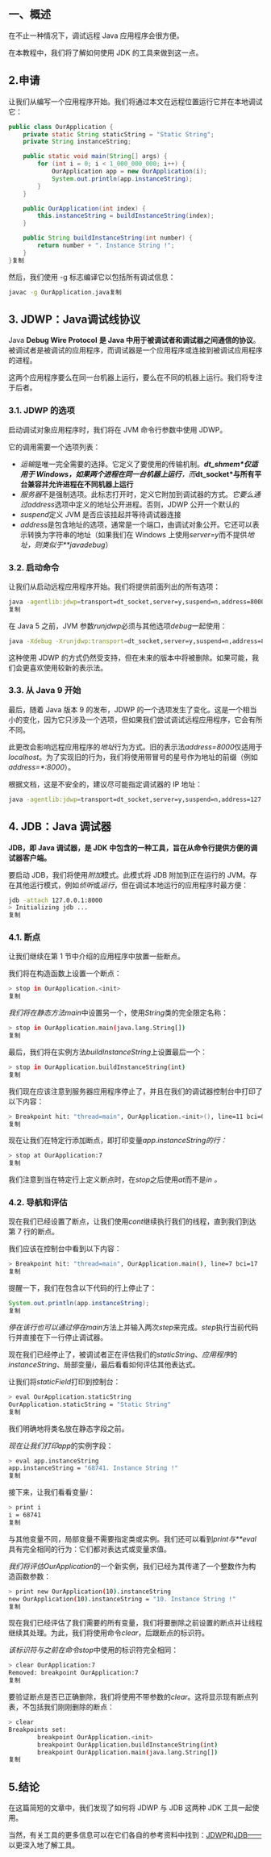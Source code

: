 ## **一、概述**

在不止一种情况下，调试远程 Java 应用程序会很方便。

在本教程中，我们将了解如何使用 JDK 的工具来做到这一点。

## **2.申请**

让我们从编写一个应用程序开始。我们将通过本文在远程位置运行它并在本地调试它：

```java
public class OurApplication {
    private static String staticString = "Static String";
    private String instanceString;

    public static void main(String[] args) {
        for (int i = 0; i < 1_000_000_000; i++) {
            OurApplication app = new OurApplication(i);
            System.out.println(app.instanceString);
        }
    }

    public OurApplication(int index) {
        this.instanceString = buildInstanceString(index);
    }

    public String buildInstanceString(int number) {
        return number + ". Instance String !";
    }
}复制
```

然后，我们使用 -g 标志编译它以包括所有调试信息：

```bash
javac -g OurApplication.java复制
```

## **3. JDWP：Java调试线协议**

Java **Debug Wire Protocol** **是 Java 中用于被调试者和调试器之间通信的协议**。被调试者是被调试的应用程序，而调试器是一个应用程序或连接到被调试应用程序的进程。

这两个应用程序要么在同一台机器上运行，要么在不同的机器上运行。我们将专注于后者。

### **3.1. JDWP 的选项**

启动调试对象应用程序时，我们将在 JVM 命令行参数中使用 JDWP。

它的调用需要一个选项列表：

-   *运输*是唯一完全需要的选择。它定义了要使用的传输机制。***dt_shmem\*仅适用于 Windows，如果两个进程在同一台机器上运行**，而***dt_socket\*与所有平台兼容并允许进程在不同机器上运行**
-   *服务器*不是强制选项。此标志打开时，定义它附加到调试器的方式。*它要么通过address*选项中定义的地址公开进程。否则，JDWP 公开一个默认的
-   *suspend*定义 JVM 是否应该挂起并等待调试器连接
-   *address*是包含地址的选项，通常是一个端口，由调试对象公开。它还可以表示转换为字符串的地址（如果我们在 Windows 上使用*server=y*而不提供*地址，则类似于**javadebug*）

### **3.2. 启动命令**

让我们从启动远程应用程序开始。我们将提供前面列出的所有选项：

```bash
java -agentlib:jdwp=transport=dt_socket,server=y,suspend=n,address=8000 OurApplication
复制
```

在 Java 5 之前，JVM 参数*runjdwp*必须与其他选项*debug*一起使用：

```bash
java -Xdebug -Xrunjdwp:transport=dt_socket,server=y,suspend=n,address=8000复制
```

这种使用 JDWP 的方式仍然受支持，但在未来的版本中将被删除。如果可能，我们会更喜欢使用较新的表示法。

### **3.3. 从 Java 9 开始**

最后，随着 Java 版本 9 的发布，JDWP 的一个选项发生了变化。这是一个相当小的变化，因为它只涉及一个选项，但如果我们尝试调试远程应用程序，它会有所不同。

此更改会影响远程应用程序的*地址*行为方式。旧的表示法*address=8000*仅适用于*localhost*。为了实现旧的行为，我们将使用带冒号的星号作为地址的前缀（例如*address=\*:8000*）。

根据文档，这是不安全的，建议尽可能指定调试器的 IP 地址：

```bash
java -agentlib:jdwp=transport=dt_socket,server=y,suspend=n,address=127.0.0.1:8000复制
```

## **4. JDB：Java 调试器**

**JDB，即 Java 调试器，是 JDK 中包含的一种工具，旨在从命令行提供方便的调试器客户端。**

要启动 JDB，我们将使用*附加*模式。此模式将 JDB 附加到正在运行的 JVM。存在其他运行模式，例如*侦听*或*运行*，但在调试本地运行的应用程序时最方便：

```bash
jdb -attach 127.0.0.1:8000
> Initializing jdb ...
复制
```

### **4.1. 断点**

让我们继续在第 1 节中介绍的应用程序中放置一些断点。

我们将在构造函数上设置一个断点：

```bash
> stop in OurApplication.<init>
复制
```

*我们将在静态方法main*中设置另一个，使用*String*类的完全限定名称：

```bash
> stop in OurApplication.main(java.lang.String[])
复制
```

最后，我们将在实例方法*buildInstanceString*上设置最后一个：

```bash
> stop in OurApplication.buildInstanceString(int)
复制
```

我们现在应该注意到服务器应用程序停止了，并且在我们的调试器控制台中打印了以下内容：

```bash
> Breakpoint hit: "thread=main", OurApplication.<init>(), line=11 bci=0
复制
```

现在让我们在特定行添加断点，即打印变量*app.instanceString的行：*

```bash
> stop at OurApplication:7
复制
```

我们注意到当在特定行上定义断点时，在*stop*之后使用*at*而不是*in 。*

### **4.2. 导航和评估**

现在我们已经设置了断点，让我们使用*cont*继续执行我们的线程，直到我们到达第 7 行的断点。

我们应该在控制台中看到以下内容：

```bash
> Breakpoint hit: "thread=main", OurApplication.main(), line=7 bci=17
复制
```

提醒一下，我们在包含以下代码的行上停止了：

```java
System.out.println(app.instanceString);
复制
```

*停在该行也可以通过停在main*方法上并输入两次*step*来完成。*step*执行当前代码行并直接在下一行停止调试器。

现在我们已经停止了，被调试者正在评估我们的*staticString*、*应用程序*的*instanceString*、局部变量*i*，最后看看如何评估其他表达式。

让我们将*staticField*打印到控制台：

```bash
> eval OurApplication.staticString
OurApplication.staticString = "Static String"
复制
```

我们明确地将类名放在静态字段之前。

*现在让我们打印app*的实例字段：

```bash
> eval app.instanceString
app.instanceString = "68741. Instance String !"
复制
```

接下来，让我们看看变量*i*：

```bash
> print i
i = 68741
复制
```

与其他变量不同，局部变量不需要指定类或实例。我们还可以看到*print与**eval*具有完全相同的行为：它们都对表达式或变量求值。

*我们将评估OurApplication*的一个新实例，我们已经为其传递了一个整数作为构造函数参数：

```bash
> print new OurApplication(10).instanceString
new OurApplication(10).instanceString = "10. Instance String !"
复制
```

现在我们已经评估了我们需要的所有变量，我们将要删除之前设置的断点并让线程继续其处理。为此，我们将使用命令*clear*，后跟断点的标识符。

*该标识符与之前在命令stop*中使用的标识符完全相同：

```bash
> clear OurApplication:7
Removed: breakpoint OurApplication:7
复制
```

要验证断点是否已正确删除，我们将使用不带参数的*clear*。这将显示现有断点列表，不包括我们刚刚删除的断点：

```bash
> clear
Breakpoints set:
        breakpoint OurApplication.<init>
        breakpoint OurApplication.buildInstanceString(int)
        breakpoint OurApplication.main(java.lang.String[])
复制
```

## **5.结论**

在这篇简短的文章中，我们发现了如何将 JDWP 与 JDB 这两种 JDK 工具一起使用。

当然，有关工具的更多信息可以在它们各自的参考资料中找到：[JDWP](https://docs.oracle.com/en/java/javase/11/docs/specs/jdwp/jdwp-spec.html)和[JDB——](https://docs.oracle.com/en/java/javase/11/tools/jdb.html)以更深入地了解工具。